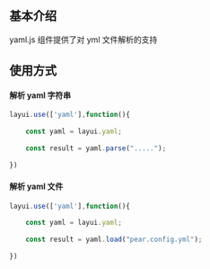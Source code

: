 ## 基本介绍

yaml.js 组件提供了对 yml 文件解析的支持


## 使用方式

#### 解析 yaml 字符串

```javascript
layui.use(['yaml'],function(){
	
	const yaml = layui.yaml;
	
	const result = yaml.parse(".....");
	
})
```
#### 解析 yaml 文件

```javascript
layui.use(['yaml'],function(){
	
	const yaml = layui.yaml;
	
	const result = yaml.load("pear.config.yml");
	
})
```
